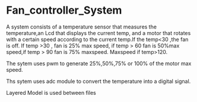 # Fan_controller_System
A system consists of a temperature sensor that measures the temperature,an Lcd that displays the current temp, and a motor that rotates with a certain speed according
to the current temp.If the temp<30 ,the  fan is off. If  temp >30 ,  fan is 25% max speed, if temp > 60 fan is 50%max  speed,if temp > 90 fan is  75% maxspeed.
Maxspeed if  temp>120.

The sytem uses pwm to generate 25%,50%,75% or 100% of the motor max speed.

Ths sytem uses adc module to convert the temperature into a digital signal.

Layered Model is used between files
